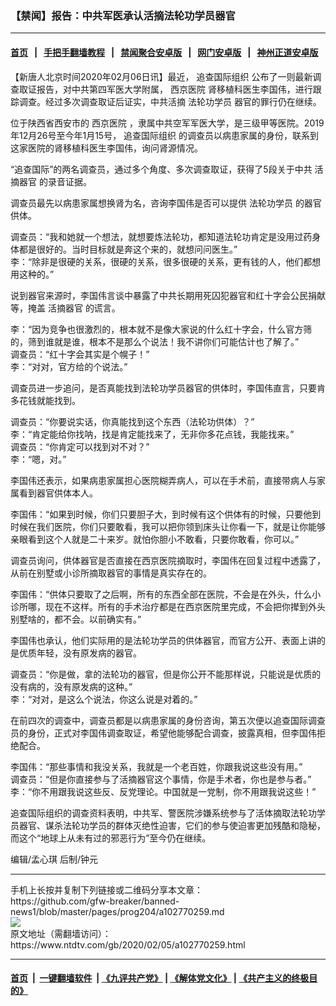 ### 【禁闻】报告：中共军医承认活摘法轮功学员器官
------------------------

#### [首页](https://github.com/gfw-breaker/banned-news1/blob/master/README.md) &nbsp;&nbsp;|&nbsp;&nbsp; [手把手翻墙教程](https://github.com/gfw-breaker/guides/wiki) &nbsp;&nbsp;|&nbsp;&nbsp; [禁闻聚合安卓版](https://github.com/gfw-breaker/bn-android) &nbsp;&nbsp;|&nbsp;&nbsp; [网门安卓版](https://github.com/oGate2/oGate) &nbsp;&nbsp;|&nbsp;&nbsp; [神州正道安卓版](https://github.com/SzzdOgate/update) 



<div><div class="post_content" itemprop="articleBody">
 <p>
  【新唐人北京时间2020年02月06日讯】最近，
  <ok href="https://www.ntdtv.com/gb/追查国际组织.htm">
   追查国际组织
  </ok>
  公布了一则最新调查取证报告，对中共第四军医大学附属，
  <ok href="https://www.ntdtv.com/gb/西京医院.htm">
   西京医院
  </ok>
  肾移植科医生李国伟，进行跟踪调查。经过多次调查取证后证实，中共活摘
  <ok href="https://www.ntdtv.com/gb/法轮功学员.htm">
   法轮功学员
  </ok>
  器官的罪行仍在继续。
 </p>
 <p>
  位于陕西省西安市的
  <ok href="https://www.ntdtv.com/gb/西京医院.htm">
   西京医院
  </ok>
  ，隶属中共空军军医大学，是三级甲等医院。2019年12月26号至今年1月15号，
  <ok href="https://www.ntdtv.com/gb/追查国际组织.htm">
   追查国际组织
  </ok>
  的调查员以病患家属的身份，联系到这家医院的肾移植科医生李国伟，询问肾源情况。
 </p>
 <p>
  “追查国际”的两名调查员，通过多个角度、多次调查取证，获得了5段关于中共
  <ok href="https://www.ntdtv.com/gb/活摘器官.htm">
   活摘器官
  </ok>
  的录音证据。
 </p>
 <p>
  调查员最先以病患家属想换肾为名，咨询李国伟是否可以提供
  <ok href="https://www.ntdtv.com/gb/法轮功学员.htm">
   法轮功学员
  </ok>
  的器官供体。
 </p>
 <p>
  调查员：“我和她就一个想法，就想要炼法轮功，都知道法轮功肯定是没用过药身体都是很好的。当时目标就是奔这个来的，就想问问医生。”
  <br/>
  李：“除非是很硬的关系，很硬的关系，很多很硬的关系，更有钱的人，他们都想用这种的。”
 </p>
 <p>
  说到器官来源时，李国伟言谈中暴露了中共长期用死囚犯器官和红十字会公民捐献等，掩盖
  <ok href="https://www.ntdtv.com/gb/活摘器官.htm">
   活摘器官
  </ok>
  的谎言。
 </p>
 <p>
  李：“因为竞争也很激烈的，根本就不是像大家说的什么红十字会，什么官方筛的，筛到谁就是谁，根本不是那么个说法！我不讲你们可能估计也了解了。”
  <br/>
  调查员：“红十字会其实是个幌子！”
  <br/>
  李：“对对，官方给的个说法。”
 </p>
 <p>
  调查员进一步追问，是否真能找到法轮功学员器官的供体时，李国伟直言，只要肯多花钱就能找到。
 </p>
 <p>
  调查员：“你要说实话，你真能找到这个东西（法轮功供体）？”
  <br/>
  李：“肯定能给你找呐，找是肯定能找来了，无非你多花点钱，我能找来。”
  <br/>
  调查员：“你肯定可以找到对不对？”
  <br/>
  李：“嗯，对。”
 </p>
 <p>
  李国伟还表示，如果病患家属担心医院糊弄病人，可以在手术前，直接带病人与家属看到器官供体本人。
 </p>
 <p>
  李国伟：“如果到时候，你们只要胆子大，到时候有这个供体有的时候，只要他到时候在我们医院，你们只要敢看，我可以把你领到床头让你看一下，就是让你能够亲眼看到这个人就是二十来岁。就怕你胆小不敢看，只要你敢看，你可以。”
 </p>
 <p>
  调查员询问，供体器官是否直接在西京医院摘取时，李国伟在回复过程中透露了，从前在别墅或小诊所摘取器官的事情是真实存在的。
 </p>
 <p>
  李国伟：“供体只要取了之后啊，所有的东西全部在医院，不会是在外头，什么小诊所哪，现在不这样。所有的手术治疗都是在西京医院里完成，不会把你撵到外头别墅啥的，都不会。以前确实有。”
 </p>
 <p>
  李国伟也承认，他们实际用的是法轮功学员的供体器官，而官方公开、表面上讲的是优质年轻，没有原发病的器官。
 </p>
 <p>
  调查员：“你是做，拿的法轮功的器官，但是你公开不能那样说，只能说是优质的没有病的，没有原发病的这种。”
  <br/>
  李：“对对，是这么个说法，你这么说是对着的。”
 </p>
 <p>
  在前四次的调查中，调查员都是以病患家属的身份咨询，第五次便以追查国际调查员的身份，正式对李国伟调查取证，希望他能够配合调查，披露真相，但李国伟拒绝配合。
 </p>
 <p>
  李国伟：“那些事情和我没关系，我就是一个老百姓，你跟我说这些没有用。”
  <br/>
  调查员：“但是你直接参与了活摘器官这个事情，你是手术者，你也是参与者。”
  <br/>
  李：“你不用跟我说这些反、反党理论。中国就是一党制，你不用跟我说这些！”
 </p>
 <p>
  追查国际组织的调查资料表明，中共军、警医院涉嫌系统参与了活体摘取法轮功学员器官、谋杀法轮功学员的群体灭绝性迫害，它们的参与使迫害更加残酷和隐秘，而这个“地球上从未有过的邪恶行为”至今仍在继续。
 </p>
 <p>
  编辑/孟心琪 后制/钟元
 </p>
 <div class="single_ad">
 </div>
</div>
</div>
<hr/>
手机上长按并复制下列链接或二维码分享本文章：<br/>
https://github.com/gfw-breaker/banned-news1/blob/master/pages/prog204/a102770259.md <br/>
<a href='https://github.com/gfw-breaker/banned-news1/blob/master/pages/prog204/a102770259.md'><img src='https://github.com/gfw-breaker/banned-news1/blob/master/pages/prog204/a102770259.md.png'/></a> <br/>
原文地址（需翻墙访问）：https://www.ntdtv.com/gb/2020/02/05/a102770259.html


------------------------
#### [首页](https://github.com/gfw-breaker/banned-news1/blob/master/README.md) &nbsp;|&nbsp; [一键翻墙软件](https://github.com/gfw-breaker/nogfw/blob/master/README.md) &nbsp;| [《九评共产党》](https://github.com/gfw-breaker/9ping.md/blob/master/README.md#九评之一评共产党是什么) | [《解体党文化》](https://github.com/gfw-breaker/jtdwh.md/blob/master/README.md) | [《共产主义的终极目的》](https://github.com/gfw-breaker/gczydzjmd.md/blob/master/README.md)


<img src='http://gfw-breaker.win/banned-news/pages/prog204/a102770259.md' width='0px' height='0px'/>